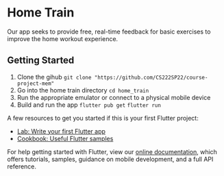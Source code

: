 # Home Train

Our app seeks to provide free, real-time feedback for basic exercises to improve the home workout experience. 

## Getting Started

1. Clone the gihub `git clone "https://github.com/CS222SP22/course-project-mem"`
2. Go into the home train directory `cd home_train`
3. Run the appropriate emulator or connect to a physical mobile device
4. Build and run the app `flutter pub get` `flutter run`

A few resources to get you started if this is your first Flutter project:

- [Lab: Write your first Flutter app](https://flutter.dev/docs/get-started/codelab)
- [Cookbook: Useful Flutter samples](https://flutter.dev/docs/cookbook)

For help getting started with Flutter, view our
[online documentation](https://flutter.dev/docs), which offers tutorials,
samples, guidance on mobile development, and a full API reference.
